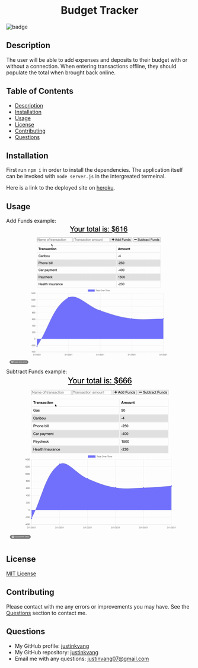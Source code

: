   <h1 align="center">Budget Tracker</h1>
    
  ![badge](https://img.shields.io/badge/license-MIT-blue)<br />

  ## Description
  The user will be able to add expenses and deposits to their budget with or without a connection. When entering transactions offline, they should populate the total when brought back online.

  ## Table of Contents
  - [Description](#description)
  - [Installation](#installation)
  - [Usage](#usage)
  - [License](#license)
  - [Contributing](#contributing)
  - [Questions](#questions)

  ## Installation
  First run `npm i` in order to install the dependencies. The application itself can be invoked with `node server.js` in the intergreated termeinal.

  Here is a link to the deployed site on [heroku](https://shielded-hamlet-08633.herokuapp.com/).

  ## Usage
  Add Funds example:
  ![add demo](./public/assets/add.gif)
  Subtract Funds example:
  ![substract demo](./public/assets/subtract.gif)

  ## License
  [MIT License](https://choosealicense.com/licenses/mit/)

  ## Contributing
  Please contact with me any errors or improvements you may have. See the [Questions](#questions) section to contact me.

  ## Questions
  - My GitHub profile: [justinkvang](http://github.com/justinkvang)
  - My GitHub repository: [justinkvang](http://github.com/justinkvang?tab=repositories)
  - Email me with any questions: justinvang07@gmail.com

